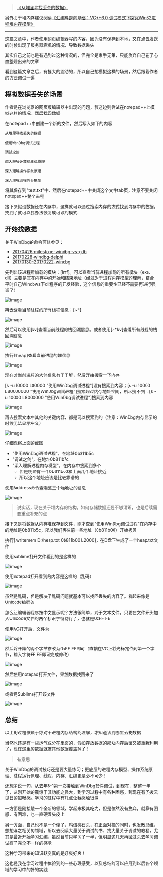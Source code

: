 >[《从堆里寻找丢失的数据》](http://advdbg.org/blogs/advdbg_system/articles/3413.aspx)

另外关于堆内存建议阅读[《汇编与逆向基础：VC++6.0 调试模式下探究Win32进程堆内存模型》](http://www.xumenger.com/windows-vcpp-debug-20161203/)

---

这篇文章中，作者使用网页编辑器写的内容，因为没有保存到本地，又在点击发送的时候出现了服务器宕机的情况，导致数据丢失

其实自己之前也是有遇到过这种情况的，但完全是束手无策，只能放弃自己花了心血整理出来的文章

看到这篇文章之后，有挺大的震动的，所以自己想模拟这样的场景，然后跟着作者的方法调试一遍

## 模拟数据丢失的场景

作者是在浏览器的网页版编辑器中出现的问题，我这边则尝试在notepad++上模拟这样的情况，然后找回数据

在notepad++中创建一个新的文件，然后写入如下的内容

```
从堆里寻找丢失的数据

使用WinDbg调试进程

调试之剑

深入理解计算机组成原理

深入理解操作系统原理

深入理解进程内存模型
```

将其保存到"test.txt"中，然后在notepad++中关闭这个文件tab页，注意不要关闭notepad++整个进程

接下来假设数据还在内存中，这样就可以通过搜索内存的方式找到内存中的数据，找到了就可以找办法恢复成可读的模式

## 开始找数据

关于WinDbg的命令可以参见：

* [20170426-milestone-windbg-vs-gdb](https://github.com/xumenger/xumenger.github.crack/tree/master/20170426-milestone-windbg-vs-gdb)
* [20170228-windbg-delphi](https://github.com/xumenger/xumenger.github.crack/tree/master/20170228-windbg-delphi)
* [20170130~20170222-windbg](https://github.com/xumenger/xumenger.github.crack/tree/master/20170130~20170222-windbg)

先列出该进程所加载的模块：[lmf]。可以查看当前进程加载的所有模块（exe、dll）主要是其在内存中的开始和结束地址（经过对于进程内存模型的理解，结合平时自己Windows下dll程序的开发经验，这个信息的重要性已经不需要再进行强调了）

![image](./image/01.png)

再去查看当前进程的所有线程信息：[~*]

![image](./image/02.png)

然后可以使用[kv]查看当前线程的栈回溯信息。或者使用[~*kv]查看所有线程的栈回溯信息

![image](./image/03.png)

执行[!heap]查看当前进程的堆信息

![image](./image/04.png)

现在对当前进程的大体信息有了了解，然后开始搜索一下内存

[s -u 10000 L80000 "使用WinDbg调试进程"]没有搜索到内容；[s -u 10000 L80000000 "使用WinDbg调试进程"]搜索超过内存地址空间，所以搜不到；[s -u 10000 L8000000 "使用WinDbg调试进程"]搜索到内容

![image](./image/05.png)

再去搜索文本中其他的关键内容，都是可以搜索到的（注意：WinDbg内存显示的时候无法显示中文）

![image](./image/06.png)

仔细观察上面的截图

* "使用WinDbg调试进程"，在地址0b811b5c
* "调试之剑"，在地址0b811b7c
* "深入理解进程内存模型"，在内存中搜索到多个
	* 但是明显有一个0b811bc6和上面几个地址接近
	* 所以这个地址应该是比较靠谱的

使用!address命令查看这三个堆地址的信息

![image](./image/07.png)

>说实话，现在关于堆内存的结构，如何存储数据还是不够清晰，也是后续需要重点补充的点

接下来是将数据从内存堆保存到文件，刚才查到"使用WinDbg调试进程"在内存中的地址是0b811b5c，所以我们再往前一些地址（0b811b00）开始拷贝

执行[.writemem D:\heap.txt 0b811b00 L2000]，在D盘下生成了一个heap.txt文件

使用sublime打开文件看到的是这样的

![image](./image/08.png)

使用notepad打开看到的内容是这样的（乱码）

![image](./image/09.png)

虽然是乱码，但是解决了乱码问题就基本可以找回丢失的内容了。看起来像是Unicode编码的

怎么让编辑器程序按中文显示呢？方法很简单，对于文本文件，只要在文件开头加入Unicode文件的两个标识字符就行了，也就是0xFF FE

使用VC打开后，文件为

![image](./image/10.png)

然后将开始的两个字节修改为0xFF FE即可（直接在VC上将光标定位到第一个字节，输入字符FF FE即可完成修改）

![image](./image/11.png)

然后使用notepad打开文件，果然数据找回来了

![image](./image/12.png)

或者用Sublime打开该文件

![image](./image/13.png)

## 总结

以上的过程依赖于你对于进程内存结构的理解，才知道该到哪里去找数据

当然也还是有一些运气成分在里面的，假如存放数据的那块内存后面又被重新利用了，现在这里的数据就被其他数据覆盖掉了！

>有意思

关于WinDbg的调试技巧还是要大量练习；更底层的进程内存模型、操作系统原理、进程运行原理、线程、内存、汇编更是必不可少！

还想多说一句，从去年5-1第一次接触到WinDbg软件调试，到现在，整整一年了，从刚开始的震惊于其功能之强大，到学习过程中有各种困惑，到现在有了拨云见日的酣畅感。学习的过程中有几点让我感触很深

一方面是刚接触一个全新的领域，学起来极其吃力，但是依然没有放弃，就算有困惑、有困难，也一直硬着头皮上

另一方面，自己也不是一个傻子，鸡蛋碰石头，在正面对抗的同时，也发散思维，想想与之相关的领域，所以去阅读大量关于调试的书、找大量关于调试的教程，尤其是最近开始学习汇编，虽然目前只学习了一半，但明显这几天再回过头去学习调试有了完全不一样的感觉

这种学习带来的知识跃变真的是好爽好爽！

这也是我在学习过程中体验到的一些心理感受，以及总结的可以应用到以后各个领域的学习中的好的实践

